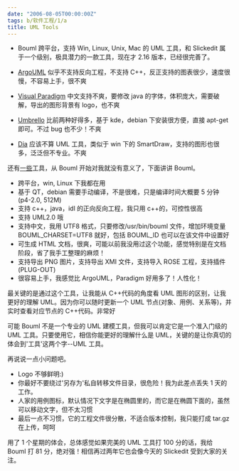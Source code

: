 ```yaml
---
date: "2006-08-05T00:00:00Z"
tags: b/软件工程/1/a
title: UML Tools
---
```


- Bouml
  跨平台，支持 Win, Linux, Unix, Mac 的 UML 工具，和 Slickedit 属于一个级别，极具潜力的一款工具，现在才 2.16 版本，已经很完善了。

- [ArgoUML](http://argouml.tigris.org/)
  似乎不支持反向工程，不支持 C++，反正支持的图表很少，速度很慢，不容易上手，很不爽

- [Visual Paradigm](http://www.visual-paradigm.com)
  中文支持不爽，要修改 java 的字体，体积庞大，需要破解，导出的图形背景有 logo，也不爽

- [Umbrello](http://uml.sourceforge.net/index.php)
  比前两种好得多，基于 kde，debian 下安装很方便，直接 apt-get 即可。不过 bug 也不少！不爽

- [Dia](http://www.lysator.liu.se/%7Ealla/dia/)
  应该不算 UML 工具，类似于 win 下的 SmartDraw，支持的图形也很多，泛泛但不专业。不爽

还有[一些][1]工具，从 Bouml 开始对我就没有意义了，下面讲讲 Bouml。

  - 跨平台，win, Linux 下我都在用
  - 基于 QT，debian 需要手动编译，不是很难，只是编译时间大概要 5 分钟(p4-2.0, 512M)
  - 支持 c++，java，idl 的正向反向工程，我只用 c++的，可控性很高
  - 支持 UML2.0 哦
  - 支持中文，我用 UTF8 格式，只要修改/usr/bin/bouml 文件，增加环境变量 BOUML_CHARSET=UTF8 就好，包括 BOUML_ID 也可以在该文件中设置好
  - 可生成 HTML 文档，很爽，可能以前我没用过这个功能，感觉特别是在文档阶段，省了我手工整理的麻烦！
  - 支持导出 PNG 图片，支持导出 XMI 文件，支持导入 ROSE 工程，支持插件(PLUG-OUT)
  - 很容易上手，我感觉比 ArgoUML，Paradigm 好用多了！人性化！

最关键的是通过这个工具，让我能从 C++代码的角度看 UML 图形的区别，让我更好的理解 UML。因为你可以随时更新一个 UML 节点(对象、用例、关系等)，并实时查看对应节点的 C++代码。非常好

可能 Bouml 不是一个专业的 UML 建模工具，但我可以肯定它是一个准入门级的 UML 工具。只要使用它，相信你能更好的理解什么是 UML，关键的是让你真切的体会到'工具'这两个字--UML 工具。

再说说一点小问题吧。

  - Logo 不够鲜明:)
  - 你最好不要绕过'另存为'私自转移文件目录，很危险！我为此差点丢失 1 天的工作。
  - 人家的用例图标，默认情况下文字是在椭圆里的，而它是在椭圆下面的，虽然可以移动文字，但不太习惯
  - 最后一点不习惯，它的工程文件很分散，不适合版本控制，我只能打成 tar.gz 在上传，呵呵

用了 1 个星期的体会，总体感觉如果完美的 UML 工具打 100 分的话，我给 Bouml 打 81 分，绝对强！相信再过两年它也会像今天的 Slickedit 受到大家的关注。

[1]: http://plg.uwaterloo.ca/%7Emigod/uml.html
